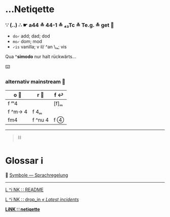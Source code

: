# …Netiqette

### ∵ (‥) ∴ ☛ a44 ≛ 44-1 ≛ ₄₃Tc ≛ Te.g. ≛ get :popcorn:

* `do✓` add; dad; dod
* `mo✓` dom; mod
* `✓is` vanilla; v il/ ^an \ₗₐ; vis

Qua ^**simodo** nur halt rückwärts…

:keyboard:


### alternativ mainstream :8ball:

|o :repeat_one: |r :checkered_flag: |f :leftwards_arrow_with_hook: |
|--- |-- |-- |
|f ᵐ4 | |[f]ₘ |
|f ^m→ 4 |f 4ₘ | |
|fm4 | f ^nu 4 | f ④ |


---
> :chains:

# Glossar :information_source:

:pregnant_woman: [Symbole — Sprachregelung](./pool/0×UTF-8.md)


---
[L ^i NK ∷ README](./README.md)

[ L ^i NK ∷ drop_in _« Latest incidents_ ](./drop_in.md)

**[LiNK ∷ netiqette](./netiqette.md)**